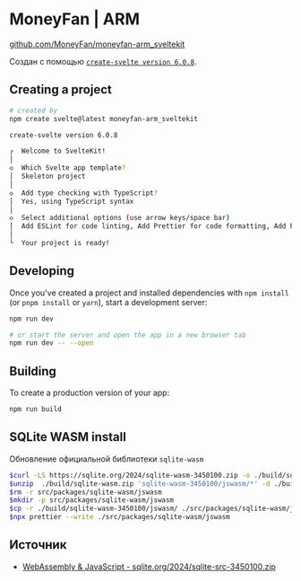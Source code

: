 # MoneyFan | ARM

[github.com/MoneyFan/moneyfan-arm_sveltekit](https://github.com/MoneyFan/moneyfan-arm_sveltekit)

Создан с помощью [`create-svelte version 6.0.8`](https://github.com/sveltejs/kit/tree/main/packages/create-svelte).

## Creating a project

```bash
# created by
npm create svelte@latest moneyfan-arm_sveltekit

create-svelte version 6.0.8

┌  Welcome to SvelteKit!
│
◇  Which Svelte app template?
│  Skeleton project
│
◇  Add type checking with TypeScript?
│  Yes, using TypeScript syntax
│
◇  Select additional options (use arrow keys/space bar)
│  Add ESLint for code linting, Add Prettier for code formatting, Add Playwright for browser testing, Add Vitest for unit testing
│
└  Your project is ready!
```

## Developing

Once you've created a project and installed dependencies with `npm install` (or `pnpm install` or `yarn`), start a development server:

```bash
npm run dev

# or start the server and open the app in a new browser tab
npm run dev -- --open
```

## Building

To create a production version of your app:

```bash
npm run build
```

## SQLite WASM install

Обновление официальной библиотеки `sqlite-wasm`

```bash
$curl -LS https://sqlite.org/2024/sqlite-wasm-3450100.zip -o ./build/sqlite-wasm.zip
$unzip  ./build/sqlite-wasm.zip 'sqlite-wasm-3450100/jswasm/*' -d ./build
$rm -r src/packages/sqlite-wasm/jswasm
$mkdir -p src/packages/sqlite-wasm/jswasm
$cp -r ./build/sqlite-wasm-3450100/jswasm/ ./src/packages/sqlite-wasm/jswasm
$npx prettier --write ./src/packages/sqlite-wasm/jswasm
```

## Источник

- [WebAssembly & JavaScript - sqlite.org/2024/sqlite-src-3450100.zip](https://sqlite.org/2024/sqlite-src-3450100.zip)
